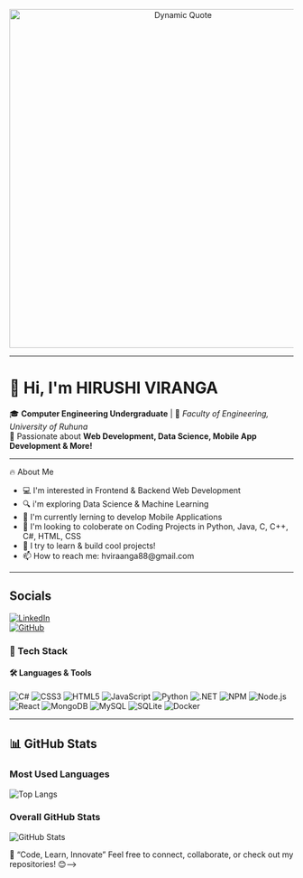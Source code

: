 <p align="center">
  <img src="https://readme-quote-generator.vercel.app/api/quote" alt="Dynamic Quote" width="600"/>
</p>


---

# 👋 Hi, I'm HIRUSHI VIRANGA  

🎓 **Computer Engineering Undergraduate** | 📍 *Faculty of Engineering, University of Ruhuna*  
🚀 Passionate about **Web Development, Data Science, Mobile App Development & More!**  

---

🔥 About Me
<ul>
<li>💻 I'm interested in Frontend & Backend Web Development</li>
<li>🔍 i'm exploring Data Science & Machine Learning</li>
<li>📱 I'm currently lerning to develop Mobile Applications</li>
<li>🔧 I'm looking to coloberate on Coding Projects in Python, Java, C, C++, C#, HTML, CSS</li>
<li>🎯 I try to learn & build cool projects!</li>
<li>📫 How to reach me: hviraanga88@gmail.com</li></ul>


---
## Socials
[![LinkedIn](https://img.shields.io/badge/LinkedIn-0A66C2?style=for-the-badge&logo=linkedin&logoColor=white)](https://www.linkedin.com/in/https://www.linkedin.com/in/hirushi-siriwardhana-392754285?lipi=urn%3Ali%3Apage%3Ad_flagship3_profile_view_base_contact_details%3BuyN%2FEleWTxuxfNUAiSJFHA%3D%3D)  
[![GitHub](https://img.shields.io/badge/GitHub-181717?style=for-the-badge&logo=github&logoColor=white)](https://github.com/Hirushiviranga)  
### 🚀 Tech Stack  

#### 🛠️ **Languages & Tools**  
![C#](https://img.shields.io/badge/C%23-239120?style=for-the-badge&logo=csharp&logoColor=white)
![CSS3](https://img.shields.io/badge/CSS3-1572B6?style=for-the-badge&logo=css3&logoColor=white)
![HTML5](https://img.shields.io/badge/HTML5-E34F26?style=for-the-badge&logo=html5&logoColor=white)
![JavaScript](https://img.shields.io/badge/JavaScript-F7DF1E?style=for-the-badge&logo=javascript&logoColor=black)
![Python](https://img.shields.io/badge/Python-3776AB?style=for-the-badge&logo=python&logoColor=white)
![.NET](https://img.shields.io/badge/.NET-512BD4?style=for-the-badge&logo=dotnet&logoColor=white)
![NPM](https://img.shields.io/badge/NPM-CB3837?style=for-the-badge&logo=npm&logoColor=white)
![Node.js](https://img.shields.io/badge/Node.js-43853D?style=for-the-badge&logo=node.js&logoColor=white)
![React](https://img.shields.io/badge/React-20232A?style=for-the-badge&logo=react&logoColor=61DAFB)
![MongoDB](https://img.shields.io/badge/MongoDB-47A248?style=for-the-badge&logo=mongodb&logoColor=white)
![MySQL](https://img.shields.io/badge/MySQL-4479A1?style=for-the-badge&logo=mysql&logoColor=white)
![SQLite](https://img.shields.io/badge/SQLite-003B57?style=for-the-badge&logo=sqlite&logoColor=white)
![Docker](https://img.shields.io/badge/Docker-2496ED?style=for-the-badge&logo=docker&logoColor=white)

---
## 📊 **GitHub Stats**  

### **Most Used Languages**
![Top Langs](https://github-readme-stats.vercel.app/api/top-langs/?username=YourGitHubUsername&layout=compact&theme=dark)  

### **Overall GitHub Stats**
![GitHub Stats](https://github-readme-stats.vercel.app/api?username=YourGitHubUsername&show_icons=true&theme=dark)  

🚀 “Code, Learn, Innovate”
Feel free to connect, collaborate, or check out my repositories! 😊-->




